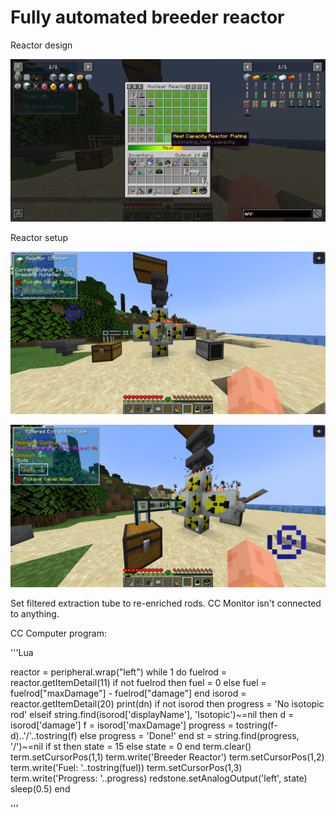 # Fully automated breeder reactor

Reactor design

![Reactor design](https://github.com/MCNaOtlichnoYT/IC2_Classic/blob/main/screenshots/2024-12-21_12.13.14.png?raw=true)

Reactor setup

![Reactor design](https://github.com/MCNaOtlichnoYT/IC2_Classic/blob/main/screenshots/2024-12-21_12.13.11.png?raw=true)

![Reactor design](https://github.com/MCNaOtlichnoYT/IC2_Classic/blob/main/screenshots/2024-12-21_12.13.25.png?raw=true)

Set filtered extraction tube to re-enriched rods. CC Monitor isn't connected to anything.

CC Computer program:

'''Lua

reactor = peripheral.wrap("left")
while 1 do
    fuelrod = reactor.getItemDetail(11)
    if not fuelrod then
        fuel = 0
    else
        fuel = fuelrod["maxDamage"] - fuelrod["damage"]
    end
    isorod = reactor.getItemDetail(20)
    print(dn)
    if not isorod then
        progress = 'No isotopic rod'
    elseif string.find(isorod['displayName'], 'Isotopic')~=nil then
        d = isorod['damage']
        f = isorod['maxDamage']
        progress = tostring(f-d)..'/'..tostring(f)
    else
        progress = 'Done!'
    end
    st = string.find(progress, '/')~=nil
    if st then
        state = 15
    else
        state = 0
    end
    term.clear()
    term.setCursorPos(1,1)
    term.write('Breeder Reactor')
    term.setCursorPos(1,2)
    term.write('Fuel: '..tostring(fuel))
    term.setCursorPos(1,3)
    term.write('Progress: '..progress)
    redstone.setAnalogOutput('left', state)
    sleep(0.5)
end

'''
